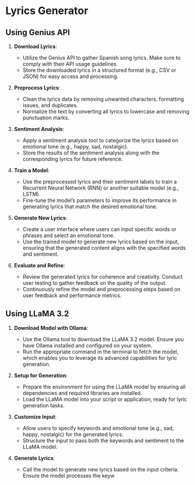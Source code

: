 # Lyrics Generator

## **Using Genius API**

1. **Download Lyrics**:
   - Utilize the Genius API to gather Spanish song lyrics. Make sure to comply with their API usage guidelines.
   - Store the downloaded lyrics in a structured format (e.g., CSV or JSON) for easy access and processing.

2. **Preprocess Lyrics**:
   - Clean the lyrics data by removing unwanted characters, formatting issues, and duplicates.
   - Normalize the text by converting all lyrics to lowercase and removing punctuation marks.

3. **Sentiment Analysis**:
   - Apply a sentiment analysis tool to categorize the lyrics based on emotional tone (e.g., happy, sad, nostalgic).
   - Store the results of the sentiment analysis along with the corresponding lyrics for future reference.

4. **Train a Model**:
   - Use the preprocessed lyrics and their sentiment labels to train a Recurrent Neural Network (RNN) or another suitable model (e.g., LSTM).
   - Fine-tune the model’s parameters to improve its performance in generating lyrics that match the desired emotional tone.

5. **Generate New Lyrics**:
   - Create a user interface where users can input specific words or phrases and select an emotional tone.
   - Use the trained model to generate new lyrics based on the input, ensuring that the generated content aligns with the specified words and sentiment.

6. **Evaluate and Refine**:
   - Review the generated lyrics for coherence and creativity. Conduct user testing to gather feedback on the quality of the output.
   - Continuously refine the model and preprocessing steps based on user feedback and performance metrics.

## **Using LLaMA 3.2**

1. **Download Model with Ollama**:
   - Use the Ollama tool to download the LLaMA 3.2 model. Ensure you have Ollama installed and configured on your system.
   - Run the appropriate command in the terminal to fetch the model, which enables you to leverage its advanced capabilities for lyric generation.

2. **Setup for Generation**:
   - Prepare the environment for using the LLaMA model by ensuring all dependencies and required libraries are installed.
   - Load the LLaMA model into your script or application, ready for lyric generation tasks.

3. **Customize Input**:
   - Allow users to specify keywords and emotional tone (e.g., sad, happy, nostalgic) for the generated lyrics.
   - Structure the input to pass both the keywords and sentiment to the LLaMA model.

4. **Generate Lyrics**:
   - Call the model to generate new lyrics based on the input criteria. Ensure the model processes the keyw
